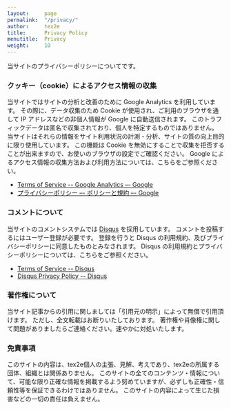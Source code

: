 ```yaml
---
layout:     page
permalink:  "/privacy/"
author:     tex2e
title:      Privacy Policy
menutitle:  Privacy
weight:     10
---
```


当サイトのプライバシーポリシーについてです。

### クッキー（cookie）によるアクセス情報の収集

当サイトではサイトの分析と改善のために Google Analytics を利用しています。
その際に、データ収集のため Cookie が使用され、ご利用のブラウザを通して IP アドレスなどの非個人情報が Google に自動送信されます。
このトラフィックデータは匿名で収集されており、個人を特定するものではありません。
当サイトはそれらの情報をサイト利用状況の計測・分析、サイトの質の向上目的に限り使用しています。
この機能は Cookie を無効にすることで収集を拒否することが出来ますので、お使いのブラウザの設定でご確認ください。
Google によるアクセス情報の収集方法および利用方法については、こちらをご参照ください。

- [Terms of Service -- Google Analytics –- Google](https://www.google.com/analytics/terms/jp.html)
- [プライバシーポリシー –- ポリシーと規約 –- Google](https://policies.google.com/privacy?hl=ja&gl=jp)


### コメントについて

当サイトのコメントシステムでは [Disqus](https://disqus.com/) を採用しています。
コメントを投稿するにはユーザー登録が必要です。
登録を行うと Disqus の利用規約、及びプライバシーポリシーに同意したものとみなされます。
Disqus の利用規約とプライバシーポリシーについては、こちらをご参照ください。

- [Terms of Service -- Disqus](https://help.disqus.com/terms-and-policies/terms-of-service)
- [Disqus Privacy Policy -- Disqus](https://help.disqus.com/terms-and-policies/disqus-privacy-policy)


### 著作権について

当サイト記事からの引用に関しましては「引用元の明示」によって無償で引用頂けます。
ただし、全文転載はお断りいたしております。
著作権や肖像権に関して問題がありましたらご連絡ください。速やかに対処いたします。


### 免責事項

このサイトの内容は、tex2e個人の主張、見解、考えであり、tex2eの所属する団体、組織とは関係ありません。
このサイトの全てのコンテンツ・情報について、可能な限り正確な情報を掲載するよう努めていますが、必ずしも正確性・信頼性等を保証できるわけではありません。
このサイトの内容によって生じた損害などの一切の責任は負えません。
